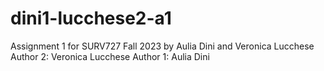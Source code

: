 # dini1-lucchese2-a1
Assignment 1 for SURV727 Fall 2023 by Aulia Dini and Veronica Lucchese
Author 2: Veronica Lucchese
Author 1: Aulia Dini
